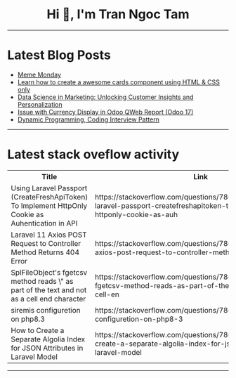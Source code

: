 <h1 align="center">Hi 👋, I'm Tran Ngoc Tam</h1>

---

# Latest Blog Posts 
<!-- BLOG-POST-LIST:START -->
- [Meme Monday](https://dev.to/ben/meme-monday-5b9c)
- [Learn how to create a awesome cards component using HTML &amp; CSS only](https://dev.to/ehsancoder/learn-how-to-create-a-awesome-cards-component-using-html-css-only-1dba)
- [Data Science in Marketing: Unlocking Customer Insights and Personalization](https://dev.to/fizza_c3e734ee2a307cf35e5/data-science-in-marketing-unlocking-customer-insights-and-personalization-2fao)
- [Issue with Currency Display in Odoo QWeb Report &lpar;Odoo 17&rpar;](https://dev.to/hello_lawrence/issue-with-currency-display-in-odoo-qweb-report-odoo-17-1lkl)
- [Dynamic Programming, Coding Interview Pattern](https://dev.to/harshm03/dynamic-programming-coding-interview-pattern-1da)
<!-- BLOG-POST-LIST:END -->

---

# Latest stack oveflow activity
<table>
  <tr><th>Title</th><th>Link</th></tr>
  <!-- STACKOVERFLOW:START --><tr><td>Using Laravel Passport &lpar;CreateFreshApiToken&rpar; To Implement HttpOnly Cookie as Auhentication in API</td><td>https://stackoverflow.com/questions/78661769/using-laravel-passport-createfreshapitoken-to-implement-httponly-cookie-as-auh</td></tr><tr><td>Laravel 11 Axios POST Request to Controller Method Returns 404 Error</td><td>https://stackoverflow.com/questions/78661699/laravel-11-axios-post-request-to-controller-method-returns-404-error</td></tr><tr><td>SplFileObject&#39;s fgetcsv method reads \&quot; as part of the text and not as a cell end character</td><td>https://stackoverflow.com/questions/78661618/splfileobjects-fgetcsv-method-reads-as-part-of-the-text-and-not-as-a-cell-en</td></tr><tr><td>siremis configuretion on php8.3</td><td>https://stackoverflow.com/questions/78661515/siremis-configuretion-on-php8-3</td></tr><tr><td>How to Create a Separate Algolia Index for JSON Attributes in Laravel Model</td><td>https://stackoverflow.com/questions/78661450/how-to-create-a-separate-algolia-index-for-json-attributes-in-laravel-model</td></tr><!-- STACKOVERFLOW:END -->
</table>

---


